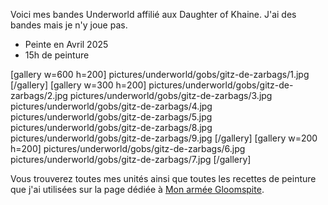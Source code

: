 
Voici mes bandes Underworld affilié aux Daughter of Khaine. 
J'ai des bandes mais je n'y joue pas.

- Peinte en Avril 2025
- 15h de peinture

[gallery w=600 h=200]
pictures/underworld/gobs/gitz-de-zarbags/1.jpg
[/gallery]
[gallery w=300 h=200]
pictures/underworld/gobs/gitz-de-zarbags/2.jpg
pictures/underworld/gobs/gitz-de-zarbags/3.jpg
pictures/underworld/gobs/gitz-de-zarbags/4.jpg
pictures/underworld/gobs/gitz-de-zarbags/5.jpg
pictures/underworld/gobs/gitz-de-zarbags/8.jpg
pictures/underworld/gobs/gitz-de-zarbags/9.jpg
[/gallery]
[gallery w=200 h=200]
pictures/underworld/gobs/gitz-de-zarbags/6.jpg
pictures/underworld/gobs/gitz-de-zarbags/7.jpg
[/gallery]

Vous trouverez toutes mes unités ainsi que toutes les recettes de peinture que j'ai utilisées
sur la page dédiée à [Mon armée Gloomspite](2025/armee-gloomspite-gitz.html).

